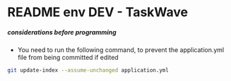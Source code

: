 # README env DEV - TaskWave
##### considerations before programming 
- You need to run the following command, to prevent the application.yml file from being committed if edited
```bash 
git update-index --assume-unchanged application.yml 
```
